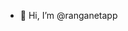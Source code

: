 - 👋 Hi, I’m @ranganetapp

<!---
ranganetapp/ranganetapp is a ✨ special ✨ repository because its `README.md` (this file) appears on your GitHub profile.
You can click the Preview link to take a look at your changes.
--->
